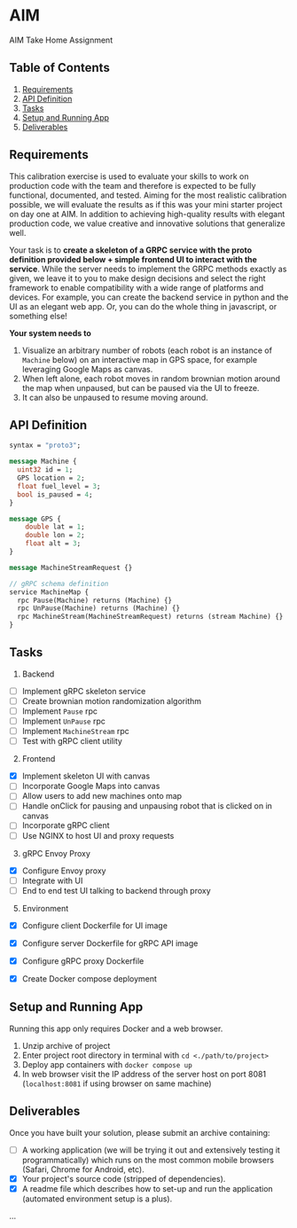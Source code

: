 # AIM
AIM Take Home Assignment

## Table of Contents
1. [Requirements](#requirements)
2. [API Definition](#api-definition)
3. [Tasks](#tasks)
4. [Setup and Running App](#setup-and-running-app)
5. [Deliverables](#deliverables)

## Requirements

This calibration exercise is used to evaluate your skills to work on production code with the team
and therefore is expected to be fully functional, documented, and tested. Aiming for the most
realistic calibration possible, we will evaluate the results as if this was your mini starter project
on day one at AIM. In addition to achieving high-quality results with elegant production code, we
value creative and innovative solutions that generalize well.

Your task is to **create a skeleton of a GRPC service with the proto definition provided below +
simple frontend UI to interact with the service**. While the server needs to implement the GRPC
methods exactly as given, we leave it to you to make design decisions and select the right
framework to enable compatibility with a wide range of platforms and devices. For example, you
can create the backend service in python and the UI as an elegant web app. Or, you can do the
whole thing in javascript, or something else!

**Your system needs to** 
1. Visualize an arbitrary number of robots (each robot is an instance of `Machine` below) on an interactive map in GPS space, for example leveraging Google Maps as
canvas.
2. When left alone, each robot moves in random brownian motion around the map when unpaused, but can be paused via the UI to freeze.
3. It can also be unpaused to resume moving around.

## API Definition
```proto
syntax = "proto3";

message Machine {
  uint32 id = 1;
  GPS location = 2;
  float fuel_level = 3;
  bool is_paused = 4;
}

message GPS {
    double lat = 1;
    double lon = 2;
    float alt = 3;
}

message MachineStreamRequest {}

// gRPC schema definition
service MachineMap {
  rpc Pause(Machine) returns (Machine) {}
  rpc UnPause(Machine) returns (Machine) {}
  rpc MachineStream(MachineStreamRequest) returns (stream Machine) {}
}
```

## Tasks
1. Backend
  - [ ] Implement gRPC skeleton service
  - [ ] Create brownian motion randomization algorithm
  - [ ] Implement `Pause` rpc
  - [ ] Implement `UnPause` rpc
  - [ ] Implement `MachineStream` rpc
  - [ ] Test with gRPC client utility
2. Frontend
  - [x] Implement skeleton UI with canvas
  - [ ] Incorporate Google Maps into canvas
  - [ ] Allow users to add new machines onto map
  - [ ] Handle onClick for pausing and unpausing robot that is clicked on in canvas
  - [ ] Incorporate gRPC client
  - [ ] Use NGINX to host UI and proxy requests
3. gRPC Envoy Proxy
  - [x] Configure Envoy proxy
  - [ ] Integrate with UI
  - [ ] End to end test UI talking to backend through proxy
5. Environment
  - [x] Configure client Dockerfile for UI image
  - [x] Configure server Dockerfile for gRPC API image
  - [x] Configure gRPC proxy Dockerfile
  - [x] Create Docker compose deployment


## Setup and Running App

Running this app only requires Docker and a web browser.

1. Unzip archive of project
2. Enter project root directory in terminal with `cd <./path/to/project>`
3. Deploy app containers with `docker compose up`
4. In web browser visit the IP address of the server host on port 8081 (`localhost:8081` if using browser on same machine)

## Deliverables
Once you have built your solution, please submit an archive containing:
- [ ] A working application (we will be trying it out and extensively testing it programmatically) which runs on the most common mobile browsers (Safari, Chrome for Android, etc).
- [x] Your project's source code (stripped of dependencies).
- [x] A readme file which describes how to set-up and run the application (automated
environment setup is a plus).

...
